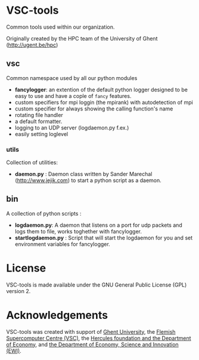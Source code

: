 # VSC-tools

Common tools used within our organization.

Originally created by the HPC team of the University of Ghent (http://ugent.be/hpc)

## vsc
Common namespace used by all our python modules

- __fancylogger__: an extention of the default python logger designed to be easy to use and have a
cople of `fancy` features.
 - custom specifiers for mpi loggin (the mpirank) with autodetection of mpi
 - custom specifier for always showing the calling function's name
 - rotating file handler
 - a default formatter.
 - logging to an UDP server (logdaemon.py f.ex.)
 - easily setting loglevel

### utils
Collection of utilities:
- __daemon.py__ : Daemon class written by Sander Marechal (http://www.jejik.com) to start a python script as a daemon.

## bin
A collection of python scripts :
- __logdaemon.py__: A daemon that listens on a port for udp packets and logs them to file, works toghether with fancylogger.
- __startlogdaemon.py__ : Script that will start the logdaemon for  you and set environment variables for fancylogger.

# License
VSC-tools is made available under the GNU General Public License (GPL) version 2.

# Acknowledgements
VSC-tools was created with support of [Ghent University](http://www.ugent.be/en),
the [Flemish Supercomputer Centre (VSC)](https://vscentrum.be/nl/en),
the [Hercules foundation and the Department of Economy](http://www.herculesstichting.be/in_English),
and [the Department of Economy, Science and Innovation (EWI)](http://www.ewi-vlaanderen.be/en).

